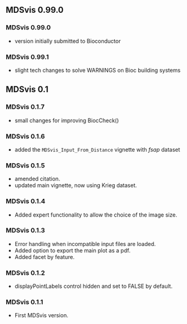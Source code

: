 ## MDSvis 0.99.0

### MDSvis 0.99.0
- version initially submitted to Bioconductor

### MDSvis 0.99.1
- slight tech changes to solve WARNINGS on Bioc building systems

## MDSvis 0.1

### MDSvis 0.1.7

- small changes for improving BiocCheck()

### MDSvis 0.1.6

- added the `MDSvis_Input_From_Distance` vignette with *fsap* dataset

### MDSvis 0.1.5

- amended citation.
- updated main vignette, now using Krieg dataset.

### MDSvis 0.1.4

- Added expert functionality to allow the choice of the image size.

### MDSvis 0.1.3

- Error handling when incompatible input files are loaded.
- Added option to export the main plot as a pdf.
- Added facet by feature.

### MDSvis 0.1.2

- displayPointLabels control hidden and set to FALSE by default.

### MDSvis 0.1.1

- First MDSvis version.
